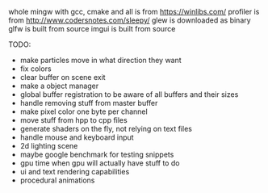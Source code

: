 whole mingw with gcc, cmake and all is from https://winlibs.com/
profiler is from http://www.codersnotes.com/sleepy/
glew is downloaded as binary
glfw is built from source
imgui is built from source


TODO:
 - make particles move in what direction they want
 - fix colors
 - clear buffer on scene exit
 - make a object manager
 - global buffer registration to be aware of all buffers and their sizes
 - handle removing stuff from master buffer
 - make pixel color one byte per channel
 - move stuff from hpp to cpp files
 - generate shaders on the fly, not relying on text files
 - handle mouse and keyboard input
 - 2d lighting scene 
 - maybe google benchmark for testing snippets
 - gpu time when gpu will actually have stuff to do
 - ui and text rendering capabilities
 - procedural animations